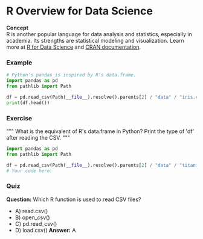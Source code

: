 # R Overview for Data Science

**Concept**  
R is another popular language for data analysis and statistics, especially in academia. Its strengths are statistical modeling and visualization. Learn more at [R for Data Science](https://r4ds.had.co.nz/) and [CRAN documentation](https://cran.r-project.org/manuals.html).

### Example
```python
# Python's pandas is inspired by R's data.frame.
import pandas as pd
from pathlib import Path

df = pd.read_csv(Path(__file__).resolve().parents[2] / "data" / "iris.csv")
print(df.head())
```

### Exercise
"""
What is the equivalent of R's data.frame in Python? Print the type of 'df' after reading the CSV.
"""
```python
import pandas as pd
from pathlib import Path

df = pd.read_csv(Path(__file__).resolve().parents[2] / "data" / "titanic.csv")
# Your code here:
```

### Quiz
**Question:** Which R function is used to read CSV files?
- A) read.csv()
- B) open_csv()
- C) pd.read_csv()
- D) load.csv()
**Answer:** A